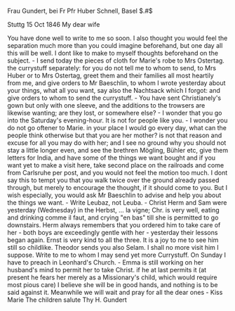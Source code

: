 Frau Gundert, bei Fr Pfr Huber Schnell, Basel $.#$

 Stuttg 15 Oct 1846
My dear wife

You have done well to write to me so soon. I also thought you would feel the separation much more than you could imagine beforehand, but one day all this will be well. I dont like to make to myself thoughts beforehand on the subject. - I send today the pieces of cloth for Marie's robe to Mrs Ostertag. the currystuff separately: for you do not tell me to whom to send, to Mrs Huber or to Mrs Ostertag, greet them and their families all most heartily from me, and give orders to Mr Baeschlin, to whom I wrote yesterday about your things, what all you want, say also the Nachtsack which I forgot: and give orders to whom to send the currystuff. - You have sent Christianely's gown but only with one sleeve, and the additions to the trowsers are likewise wanting; are they lost, or somewhere else? - I wonder that you go into the Saturday's evening-hour. It is not for people like you. - I wonder you do not go oftener to Marie. in your place I would go every day, what can the people think otherwise but that you are her mother? is not that reason and excuse for all you may do with her; and I see no ground why you should not stay a little longer even, and see the brethren Mögling, Bühler etc, give them letters for India, and have some of the things we want bought and if you want yet to make a visit here, take second place on the railroads and come from Carlsruhe per post, and you would not feel the motion too much. I dont say this to tempt you that you walk twice over the ground already passed through, but merely to encourage the thought, if it should come to you. But I wish especially, you would ask Mr Baeschlin to advise and help you about the things we want. - Write Leubaz, not Leuba. - Christ Herm and Sam were yesterday (Wednesday) in the Herbst, … la vigne; Chr. is very well, eating and drinking comme il faut, and crying "en bas" till she is permitted to go downstairs. Herm always remembers that you ordered him to take care of her - both boys are exceedingly gentle with her - yesterday their lessons began again. Ernst is very kind to all the three. It is a joy to me to see him still so childlike. Theodor sends you also Selam. I shall no more visit him I suppose. Write to me to whom I may send yet more Currystuff. On Sunday I have to preach in Leonhard's Church. - Emma is still working on her husband's mind to permit her to take Christ. if he at last permits it (at present he fears her merely as a Missionary's child, which would require most pious care) I believe she will be in good hands, and nothing is to be said against it. Meanwhile we will wait and pray for all the dear ones - Kiss Marie
The children salute
 Thy H. Gundert
